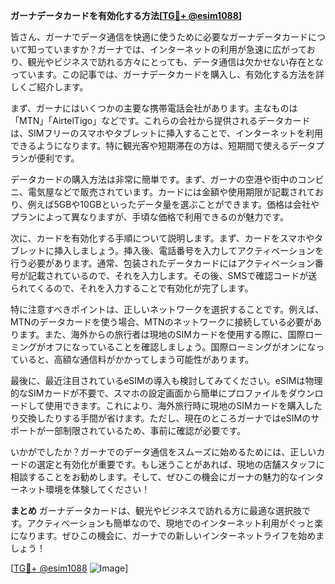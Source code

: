 **ガーナデータカードを有効化する方法[[TG💪+ @esim1088](https://t.me/s/esim1088)]**

皆さん、ガーナでデータ通信を快適に使うために必要なガーナデータカードについて知っていますか？ガーナでは、インターネットの利用が急速に広がっており、観光やビジネスで訪れる方々にとっても、データ通信は欠かせない存在となっています。この記事では、ガーナデータカードを購入し、有効化する方法を詳しくご紹介します。

まず、ガーナにはいくつかの主要な携帯電話会社があります。主なものは「MTN」「AirtelTigo」などです。これらの会社から提供されるデータカードは、SIMフリーのスマホやタブレットに挿入することで、インターネットを利用できるようになります。特に観光客や短期滞在の方は、短期間で使えるデータプランが便利です。

データカードの購入方法は非常に簡単です。まず、ガーナの空港や街中のコンビニ、電気屋などで販売されています。カードには金額や使用期限が記載されており、例えば5GBや10GBといったデータ量を選ぶことができます。価格は会社やプランによって異なりますが、手頃な価格で利用できるのが魅力です。

次に、カードを有効化する手順について説明します。まず、カードをスマホやタブレットに挿入しましょう。挿入後、電話番号を入力してアクティベーションを行う必要があります。通常、包装されたデータカードにはアクティベーション番号が記載されているので、それを入力します。その後、SMSで確認コードが送られてくるので、それを入力することで有効化が完了します。

特に注意すべきポイントは、正しいネットワークを選択することです。例えば、MTNのデータカードを使う場合、MTNのネットワークに接続している必要があります。また、海外からの旅行者は現地のSIMカードを使用する際に、国際ローミングがオフになっていることを確認しましょう。国際ローミングがオンになっていると、高額な通信料がかかってしまう可能性があります。

最後に、最近注目されているeSIMの導入も検討してみてください。eSIMは物理的なSIMカードが不要で、スマホの設定画面から簡単にプロファイルをダウンロードして使用できます。これにより、海外旅行時に現地のSIMカードを購入したり交換したりする手間が省けます。ただし、現在のところガーナではeSIMのサポートが一部制限されているため、事前に確認が必要です。

いかがでしたか？ガーナでのデータ通信をスムーズに始めるためには、正しいカードの選定と有効化が重要です。もし迷うことがあれば、現地の店舗スタッフに相談することをお勧めします。そして、ぜひこの機会にガーナの魅力的なインターネット環境を体験してください！

**まとめ**
ガーナデータカードは、観光やビジネスで訪れる方に最適な選択肢です。アクティベーションも簡単なので、現地でのインターネット利用がぐっと楽になります。ぜひこの機会に、ガーナでの新しいインターネットライフを始めましょう！

[[TG💪+ @esim1088](https://t.me/s/esim1088) ![Image](https://i.postimg.cc/Y0z9fWf4/image.png)]